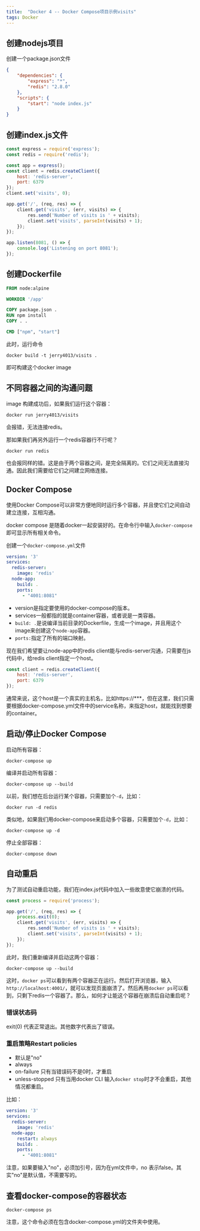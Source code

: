 ```yaml
---
title:  "Docker 4 -- Docker Compose项目示例visits"
tags: Docker
---
```


## 创建nodejs项目

创建一个package.json文件

```json
{
    "dependencies": {
        "express": "*",
        "redis": "2.8.0"
    },
    "scripts": {
        "start": "node index.js"
    }
}
```

## 创建index.js文件

```js
const express = require('express');
const redis = require('redis');

const app = express();
const client = redis.createClient({
    host: 'redis-server',
    port: 6379
});
client.set('visits', 0);

app.get('/', (req, res) => {
    client.get('visits', (err, visits) => {
        res.send('Number of visits is ' + visits);
        client.set('visits', parseInt(visits) + 1);
    });
});

app.listen(8081, () => {
    console.log('Listening on port 8081');
});
```

## 创建Dockerfile

```Dockerfile
FROM node:alpine

WORKDIR '/app'

COPY package.json .
RUN npm install
COPY . .

CMD ["npm", "start"]
```

此时，运行命令
```
docker build -t jerry4013/visits .
```
即可构建这个docker image

## 不同容器之间的沟通问题

image 构建成功后，如果我们运行这个容器：

```
docker run jerry4013/visits
```
会报错，无法连接redis。

那如果我们再另外运行一个redis容器行不行呢？
```
docker run redis
```
也会报同样的错。这是由于两个容器之间，是完全隔离的。它们之间无法直接沟通。因此我们需要给它们之间建立网络连接。

## Docker Compose

使用Docker Compose可以非常方便地同时运行多个容器，并且使它们之间自动建立连接，互相沟通。

docker compose 是随着docker一起安装好的。在命令行中输入`docker-compose`即可显示所有相关命令。

创建一个`docker-compose.yml`文件

```yaml
version: '3'
services: 
  redis-server:
    image: 'redis'
  node-app:
    build: .
    ports: 
      - "4001:8081"
```
* version是指定要使用的docker-compose的版本。
* services一般都指的就是container容器，或者说是一类容器。
* `build: .`是说编译当前目录的Dockerfile，生成一个image，并且用这个image来创建这个`node-app`容器。
* `ports:`指定了所有的端口映射。

现在我们希望要让node-app中的redis client能与redis-server沟通，只需要在js代码中，给redis client指定一个host。

```js
const client = redis.createClient({
    host: 'redis-server',
    port: 6379
});
```

通常来说，这个host是一个真实的主机名，比如https://***，但在这里，我们只需要根据docker-compose.yml文件中的service名称，来指定host，就能找到想要的container。

## 启动/停止Docker Compose

启动所有容器：
```
docker-compose up
```

编译并启动所有容器：
```
docker-compose up --build
```

以前，我们想在后台运行某个容器，只需要加个`-d`，比如：
```
docker run -d redis
```

类似地，如果我们用docker-compose来启动多个容器，只需要加个`-d`，比如：
```
docker-compose up -d
```
停止全部容器：
```
docker-compose down
```

## 自动重启

为了测试自动重启功能，我们在index.js代码中加入一些故意使它崩溃的代码。

```js
const process = require('process');

app.get('/', (req, res) => {
    process.exit(0);
    client.get('visits', (err, visits) => {
        res.send('Number of visits is ' + visits);
        client.set('visits', parseInt(visits) + 1);
    });
});
```

此时，我们重新编译并启动这两个容器：
```
docker-compose up --build
```

这时，`docker ps`可以看到有两个容器正在运行。然后打开浏览器，输入`http://localhost:4001/`，就可以发现页面崩溃了。然后再用`docker ps`可以看到，只剩下redis一个容器了。那么，如何才让能这个容器在崩溃后自动重启呢？

### 错误状态码

exit(0) 代表正常退出。其他数字代表出了错误。

### 重启策略Restart policies

* 默认是"no"
* always
* on-failure 只有当错误码不是0时，才重启
* unless-stopped 只有当用docker CLI 输入`docker stop`时才不会重启，其他情况都重启。

比如：
```yml
version: '3'
services: 
  redis-server:
    image: 'redis'
  node-app:
    restart: always
    build: .
    ports: 
      - "4001:8081"
```

注意，如果要输入"no"，必须加引号，因为在yml文件中，no 表示false。其实"no"是默认值，不需要写的。

## 查看docker-compose的容器状态

```
docker-compose ps
```
注意，这个命令必须在包含docker-compose.yml的文件夹中使用。
